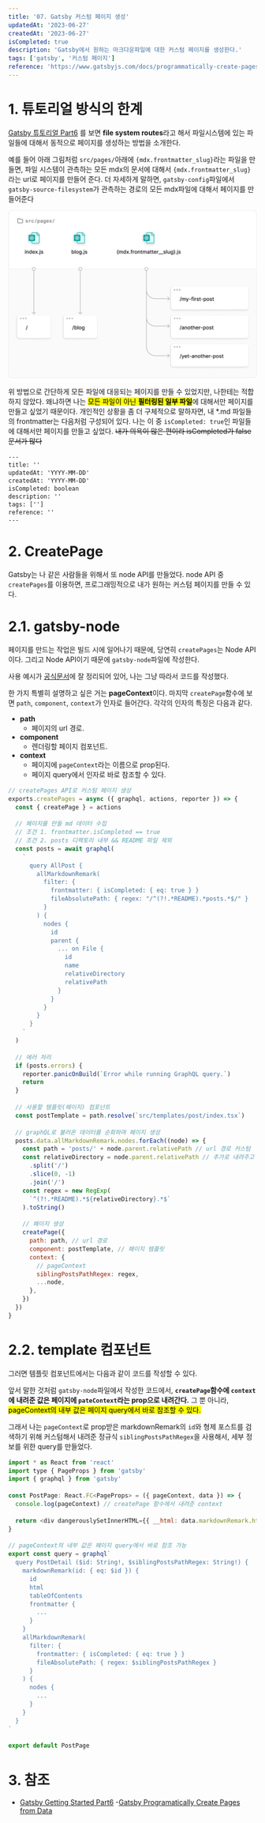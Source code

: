 ```yaml
---
title: '07. Gatsby 커스텀 페이지 생성'
updatedAt: '2023-06-27'
createdAt: '2023-06-27'
isCompleted: true
description: 'Gatsby에서 원하는 마크다운파일에 대한 커스텀 페이지를 생성한다.'
tags: ['gatsby', '커스텀 페이지']
reference: 'https://www.gatsbyjs.com/docs/programmatically-create-pages-from-data/'
---
```


# 1. 튜토리얼 방식의 한계

[Gatsby 튜토리얼 Part6](https://www.gatsbyjs.com/docs/tutorial/getting-started/part-6/) 를 보면 **file system routes**라고 해서 파일시스템에 있는 파일들에 대해서 동적으로 페이지를 생성하는 방법을 소개한다.

예를 들어 아래 그림처럼 `src/pages/`아래에 `{mdx.frontmatter_slug}`라는 파일을 만들면, 파일 시스템이 관측하는 모든 mdx의 문서에 대해서 `{mdx.frontmatter_slug}`라는 url로 페이지를 만들어 준다. 더 자세하게 말하면, `gatsby-config`파일에서 `gatsby-source-filesystem`가 관측하는 경로의 모든 mdx파일에 대해서 페이지를 만들어준다

<img src="./images/file-system-routes.png" alt="file-system-routes.png" width=600/>

위 방법으로 간단하게 모든 파일에 대응되는 페이지를 만들 수 있었지만, 나한테는 적합하지 않았다. 왜냐하면 나는 <mark>모든 파일이 아닌 **필터링된 일부 파일**</mark>에 대해서만 페이지를 만들고 싶었기 때문이다. 개인적인 상황을 좀 더 구체적으로 말하자면, 내 \*.md 파일들의 frontmatter는 다음처럼 구성되어 있다. 나는 이 중 `isCompleted: true`인 파일들에 대해서만 페이지를 만들고 싶었다. ~~내가 의욕이 많은 편이라 isCompleted가 false 문서가 많다~~

```text
---
title: ''
updatedAt: 'YYYY-MM-DD'
createdAt: 'YYYY-MM-DD'
isCompleted: boolean
description: ''
tags: ['']
reference: ''
---
```

# 2. CreatePage

Gatsby는 나 같은 사람들을 위해서 또 node API를 만들었다. node API 중 `createPages`를 이용하면, 프로그래밍적으로 내가 원하는 커스텀 페이지를 만들 수 있다.

# 2.1. gatsby-node

페이지를 만드는 작업은 빌드 시에 일어나기 때문에, 당연히 `createPages`는 Node API 이다. 그리고 Node API이기 때문에 `gatsby-node`파일에 작성한다.

사용 예시가 [공식문서](https://www.gatsbyjs.com/docs/programmatically-create-pages-from-data/)에 잘 정리되어 있어, 나는 그냥 따라서 코드를 작성했다.

한 가지 특별히 설명하고 싶은 거는 **pageContext**이다. 마지막 `createPage`함수에 보면 `path`, `component`, `context`가 인자로 들어간다. 각각의 인자의 특징은 다음과 같다.

- **path**
  - 페이지의 url 경로.
- **component**
  - 렌더링할 페이지 컴포넌트.
- **context**
  - 페이지에 `pageContext`라는 이름으로 prop된다.
  - 페이지 query에서 인자로 바로 참조할 수 있다.

```js
// createPages API로 커스텀 페이지 생성
exports.createPages = async ({ graphql, actions, reporter }) => {
  const { createPage } = actions

  // 페이지를 만들 md 데이터 수집
  // 조건 1. frontmatter.isCompleted == true
  // 조건 2. posts 디렉토리 내부 && README 파일 제외
  const posts = await graphql(
    `
      query AllPost {
        allMarkdownRemark(
          filter: {
            frontmatter: { isCompleted: { eq: true } }
            fileAbsolutePath: { regex: "/^(?!.*README).*posts.*$/" }
          }
        ) {
          nodes {
            id
            parent {
              ... on File {
                id
                name
                relativeDirectory
                relativePath
              }
            }
          }
        }
      }
    `
  )

  // 에러 처리
  if (posts.errors) {
    reporter.panicOnBuild(`Error while running GraphQL query.`)
    return
  }

  // 사용할 템플릿(페이지) 컴포넌트
  const postTemplate = path.resolve(`src/templates/post/index.tsx`)

  // graphQL로 불러온 데이터를 순회하며 페이지 생성
  posts.data.allMarkdownRemark.nodes.forEach((node) => {
    const path = 'posts/' + node.parent.relativePath // url 경로 커스텀
    const relativeDirectory = node.parent.relativePath // 추가로 내려주고 싶은 pageContext
      .split('/')
      .slice(0, -1)
      .join('/')
    const regex = new RegExp(
      `^(?!.*README).*${relativeDirectory}.*$`
    ).toString()

    // 페이지 생성
    createPage({
      path: path, // url 경로
      component: postTemplate, // 페이지 템플릿
      context: {
        // pageContext
        siblingPostsPathRegex: regex,
        ...node,
      },
    })
  })
}
```

# 2.2. template 컴포넌트

그러면 템플릿 컴포넌트에서는 다음과 같이 코드를 작성할 수 있다.

앞서 말한 것처럼 `gatsby-node`파일에서 작성한 코드에서, **`createPage`함수에 `context`에 내려준 값은 페이지에 `pateContext`라는 prop으로 내려간다.** 그 뿐 아니라, <mark>pageContext의 내부 값은 페이지 query에서 바로 참조할 수 있다.</mark>

그래서 나는 `pageContext`로 prop받은 markdownRemark의 `id`와 형제 포스트를 검색하기 위해 커스텀해서 내려준 정규식 `siblingPostsPathRegex`을 사용해서, 세부 정보를 위한 query를 만들었다.

```js
import * as React from 'react'
import type { PageProps } from 'gatsby'
import { graphql } from 'gatsby'

const PostPage: React.FC<PageProps> = ({ pageContext, data }) => {
  console.log(pageContext) // createPage 함수에서 내려준 context

  return <div dangerouslySetInnerHTML={{ __html: data.markdownRemark.html }} />
}

// pageContext의 내부 값은 페이지 query에서 바로 참조 가능
export const query = graphql`
  query PostDetail ($id: String!, $siblingPostsPathRegex: String!) {
    markdownRemark(id: { eq: $id }) {
      id
      html
      tableOfContents
      frontmatter {
        ...
      }
    }
    allMarkdownRemark(
      filter: {
        frontmatter: { isCompleted: { eq: true } }
        fileAbsolutePath: { regex: $siblingPostsPathRegex }
      }
    ) {
      nodes {
        ...
      }
    }
  }
`

export default PostPage
```

# 3. 참조

- [Gatsby Getting Started Part6](https://www.gatsbyjs.com/docs/tutorial/getting-started/part-6/) -[Gatsby Programatically Create Pages from Data](https://www.gatsbyjs.com/docs/programmatically-create-pages-from-data/)
